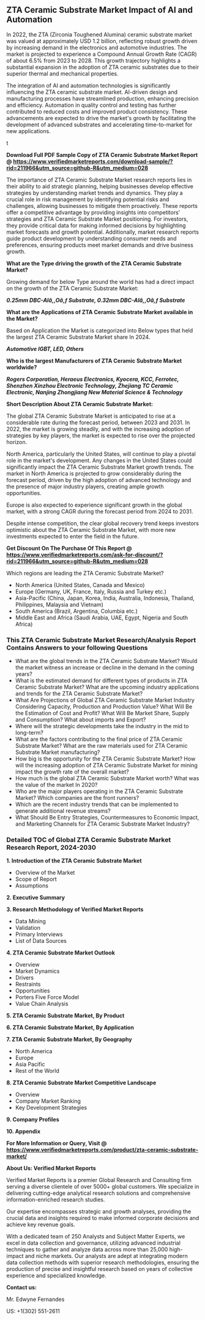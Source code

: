 <h2>ZTA Ceramic Substrate Market Impact of AI and Automation</h2><p>In 2022, the ZTA (Zirconia Toughened Alumina) ceramic substrate market was valued at approximately USD 1.2 billion, reflecting robust growth driven by increasing demand in the electronics and automotive industries. The market is projected to experience a Compound Annual Growth Rate (CAGR) of about 6.5% from 2023 to 2028. This growth trajectory highlights a substantial expansion in the adoption of ZTA ceramic substrates due to their superior thermal and mechanical properties.</p><p>The integration of AI and automation technologies is significantly influencing the ZTA ceramic substrate market. AI-driven design and manufacturing processes have streamlined production, enhancing precision and efficiency. Automation in quality control and testing has further contributed to reduced costs and improved product consistency. These advancements are expected to drive the market's growth by facilitating the development of advanced substrates and accelerating time-to-market for new applications.</p>t</p><p id="" class=""><strong>Download Full PDF Sample Copy of ZTA Ceramic Substrate Market Report @ <a href="https://www.verifiedmarketreports.com/download-sample/?rid=211966&utm_source=github-R&utm_medium=028" target="_blank">https://www.verifiedmarketreports.com/download-sample/?rid=211966&utm_source=github-R&utm_medium=028</a></strong></p><p>The importance of&nbsp;ZTA Ceramic Substrate Market research reports lies in their ability to aid strategic planning, helping businesses develop effective strategies by understanding market trends and dynamics. They play a crucial role in risk management by identifying potential risks and challenges, allowing businesses to mitigate them proactively. These reports offer a competitive advantage by providing insights into competitors' strategies and ZTA Ceramic Substrate Market positioning. For investors, they provide critical data for making informed decisions by highlighting market forecasts and growth potential. Additionally, market research reports guide product development by understanding consumer needs and preferences, ensuring products meet market demands and drive business growth.</p><p><strong>What are the&nbsp;Type driving the growth of the ZTA Ceramic Substrate Market?</strong></p><p id="" class="">Growing demand for below Type around the world has had a direct impact on the growth of the ZTA Ceramic Substrate Market:</p><em><strong>0.25mm DBC-Alâ‚‚Oâ‚ƒ Substrate, 0.32mm DBC-Alâ‚‚Oâ‚ƒ Substrate</strong></em></p><strong>What are the&nbsp;Applications&nbsp;of ZTA Ceramic Substrate Market available in the Market?</strong></p><p id="" class="">Based on Application the Market is categorized into Below types that held the largest ZTA Ceramic Substrate Market share In 2024.</p><em><strong>Automotive IGBT, LED, Others</strong></em></p><strong>Who is the largest Manufacturers of ZTA Ceramic Substrate Market worldwide?</strong></p><p><em><strong>Rogers Corporation, Heraeus Electronics, Kyocera, KCC, Ferrotec, Shenzhen Xinzhou Electronic Technology, Zhejiang TC Ceramic Electronic, Nanjing Zhongjiang New Material Science & Technology</strong></em></p><p id="" class=""><strong>Short Description About ZTA Ceramic Substrate Market:</strong></p><p>The global ZTA Ceramic Substrate Market is anticipated to rise at a considerable rate during the forecast period, between 2023 and 2031. In 2022, the market is growing steadily, and with the increasing adoption of strategies by key players, the market is expected to rise over the projected horizon.</p><p>North America, particularly the United States, will continue to play a pivotal role in the market's development. Any changes in the United States could significantly impact the ZTA Ceramic Substrate Market growth trends. The market in North America is projected to grow considerably during the forecast period, driven by the high adoption of advanced technology and the presence of major industry players, creating ample growth opportunities.</p><p>Europe is also expected to experience significant growth in the global market, with a strong CAGR during the forecast period from 2024 to 2031.</p><p>Despite intense competition, the clear global recovery trend keeps investors optimistic about the ZTA Ceramic Substrate Market, with more new investments expected to enter the field in the future.</p><p id="" class=""><strong>Get Discount On The Purchase Of This Report @ <a href="https://www.verifiedmarketreports.com/ask-for-discount/?rid=211966&utm_source=github-R&utm_medium=028" target="_blank">https://www.verifiedmarketreports.com/ask-for-discount/?rid=211966&utm_source=github-R&utm_medium=028</a></strong></p>Which regions are leading the ZTA Ceramic Substrate Market?</p><ul><li>North America (United States, Canada and Mexico)</li><li>Europe (Germany, UK, France, Italy, Russia and Turkey etc.)</li><li>Asia-Pacific (China, Japan, Korea, India, Australia, Indonesia, Thailand, Philippines, Malaysia and Vietnam)</li><li>South America (Brazil, Argentina, Columbia etc.)</li><li>Middle East and Africa (Saudi Arabia, UAE, Egypt, Nigeria and South Africa)</li></ul><h3 id="" class="">This ZTA Ceramic Substrate Market Research/Analysis Report Contains Answers to your following Questions</h3><ul><li>What are the global trends in the ZTA Ceramic Substrate Market? Would the market witness an increase or decline in the demand in the coming years?</li><li>What is the estimated demand for different types of products in ZTA Ceramic Substrate Market? What are the upcoming industry applications and trends for the ZTA Ceramic Substrate Market?</li><li>What Are Projections of Global ZTA Ceramic Substrate Market Industry Considering Capacity, Production and Production Value? What Will Be the Estimation of Cost and Profit? What Will Be Market Share, Supply and Consumption? What about imports and Export?</li><li>Where will the strategic developments take the industry in the mid to long-term?</li><li>What are the factors contributing to the final price of ZTA Ceramic Substrate Market? What are the raw materials used for ZTA Ceramic Substrate Market manufacturing?</li><li>How big is the opportunity for the ZTA Ceramic Substrate Market? How will the increasing adoption of ZTA Ceramic Substrate Market for mining impact the growth rate of the overall market?</li><li>How much is the global ZTA Ceramic Substrate Market worth? What was the value of the market In 2020?</li><li>Who are the major players operating in the ZTA Ceramic Substrate Market? Which companies are the front runners?</li><li>Which are the recent industry trends that can be implemented to generate additional revenue streams?</li><li>What Should Be Entry Strategies, Countermeasures to Economic Impact, and Marketing Channels for ZTA Ceramic Substrate Market Industry?</li></ul><h3 id="" class="">Detailed TOC of Global ZTA Ceramic Substrate Market Research Report, 2024-2030</h3><p id="" class=""><strong>1. Introduction of the ZTA Ceramic Substrate Market</strong></p><ul><li>Overview of the Market</li><li>Scope of Report</li><li>Assumptions</li></ul><p id="" class=""><strong>2. Executive Summary</strong></p><p id="" class=""><strong>3. Research Methodology of Verified Market Reports</strong></p><ul><li>Data Mining</li><li>Validation</li><li>Primary Interviews</li><li>List of Data Sources</li></ul><p id="" class=""><strong>4. ZTA Ceramic Substrate Market Outlook</strong></p><ul><li>Overview</li><li>Market Dynamics</li><li>Drivers</li><li>Restraints</li><li>Opportunities</li><li>Porters Five Force Model</li><li>Value Chain Analysis</li></ul><p id="" class=""><strong>5. ZTA Ceramic Substrate Market, By Product</strong></p><p id="" class=""><strong>6. ZTA Ceramic Substrate Market, By Application</strong></p><p id="" class=""><strong>7. ZTA Ceramic Substrate Market, By Geography</strong></p><ul><li>North America</li><li>Europe</li><li>Asia Pacific</li><li>Rest of the World</li></ul><p id="" class=""><strong>8. ZTA Ceramic Substrate Market Competitive Landscape</strong></p><ul><li>Overview</li><li>Company Market Ranking</li><li>Key Development Strategies</li></ul><p id="" class=""><strong>9. Company Profiles</strong></p><p id="" class=""><strong>10. Appendix</strong></p><p id="" class=""><strong>For More Information or Query, Visit @ <a href="https://www.verifiedmarketreports.com/product/zta-ceramic-substrate-market/" target="_blank">https://www.verifiedmarketreports.com/product/zta-ceramic-substrate-market/</a></strong></p><p id="" class=""><strong>About Us: Verified Market Reports</strong></p><p id="" class="">Verified Market Reports is a premier Global Research and Consulting firm serving a diverse clientele of over 5000+ global customers. We specialize in delivering cutting-edge analytical research solutions and comprehensive information-enriched research studies.</p><p id="" class="">Our expertise encompasses strategic and growth analyses, providing the crucial data and insights required to make informed corporate decisions and achieve key revenue goals.</p><p id="" class="">With a dedicated team of 250 Analysts and Subject Matter Experts, we excel in data collection and governance, utilizing advanced industrial techniques to gather and analyze data across more than 25,000 high-impact and niche markets. Our analysts are adept at integrating modern data collection methods with superior research methodologies, ensuring the production of precise and insightful research based on years of collective experience and specialized knowledge.</p><p id="" class=""><strong>Contact us:</strong></p><p id="" class="">Mr. Edwyne Fernandes</p><p id="" class="">US: +1(302) 551-2611</p>